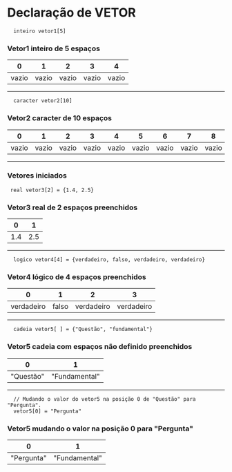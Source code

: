 # Declaração de VETOR
```Portugol
  inteiro vetor1[5]
```
### Vetor1 inteiro de 5 espaços
|   0   |   1   |   2   |   3   |   4   |
|-------|-------|-------|-------|-------|
| vazio | vazio | vazio | vazio | vazio |

***

```Portugol
  caracter vetor2[10]
```

### Vetor2 caracter de 10 espaços
|   0   |   1   |   2   |   3   |   4   |   5   |   6   |   7   |   8   |   9   |
|-------|-------|-------|-------|-------|-------|-------|-------|-------|-------|
| vazio | vazio | vazio | vazio | vazio | vazio | vazio | vazio | vazio | vazio |

***

 ### Vetores iniciados

 ```Portugol
  real vetor3[2] = {1.4, 2.5}
```
### Vetor3 real de 2 espaços preenchidos
|   0   |   1   |
|-------|-------|
|  1.4  |  2.5  |

***

```Portugol
  logico vetor4[4] = {verdadeiro, falso, verdadeiro, verdadeiro}
```

### Vetor4 lógico de 4 espaços preenchidos
|   0   |   1   |   2   |   3   |
|-------|-------|-------|-------|
| verdadeiro | falso | verdadeiro | verdadeiro |

***

```Portugol
  cadeia vetor5[ ] = {"Questão", "fundamental"}
```

### Vetor5 cadeia com espaços não definido preenchidos
|   0   |   1   |
|-------|-------|
| "Questão" | "Fundamental" |

***

```Portugol
  // Mudando o valor do vetor5 na posição 0 de "Questão" para "Pergunta".
  vetor5[0] = "Pergunta"
```

### Vetor5 mudando o valor na posição 0 para "Pergunta"
|   0   |   1   |
|-------|-------|
| "Pergunta" | "Fundamental" |
